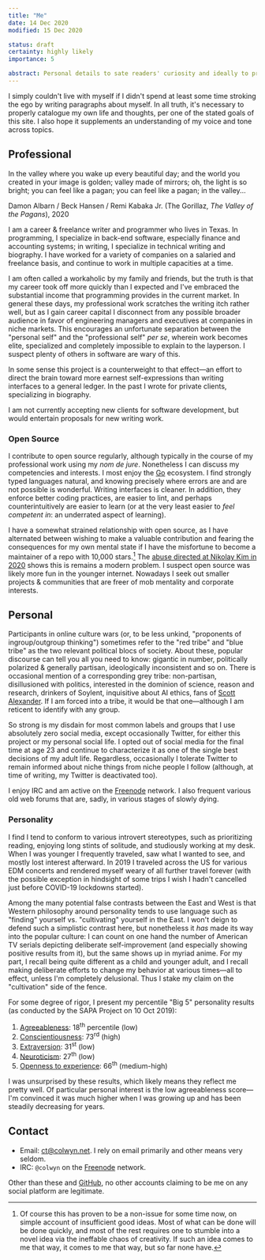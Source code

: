 ```yaml
---
title: "Me"
date: 14 Dec 2020
modified: 15 Dec 2020

status: draft
certainty: highly likely
importance: 5

abstract: Personal details to sate readers' curiosity and ideally to provide additional context to my writing and my work.
---
```


I simply couldn't live with myself if I didn't spend at least some time stroking the ego by writing paragraphs about myself. In all truth, it's necessary to properly catalogue my own life and thoughts, per one of the stated goals of this site. I also hope it supplements an understanding of my voice and tone across topics.

## Professional

<div class="epigraph">
<p>In the valley where you wake up every beautiful day; and the world you created in your image is golden; valley made of mirrors; oh, the light is so bright; you can feel like a pagan; you can feel like a pagan; in the valley...</p>
<p>Damon Albarn / Beck Hansen / Remi Kabaka Jr. (The Gorillaz, <i>The Valley of the Pagans</i>), 2020</p>
</div>

I am a career & freelance writer and programmer who lives in Texas. In programming, I specialize in back-end software, especially finance and accounting systems; in writing, I specialize in technical writing and biography. I have worked for a variety of companies on a salaried and freelance basis, and continue to work in multiple capacities at a time.

I am often called a workaholic by my family and friends, but the truth is that my career took off more quickly than I expected and I've embraced the substantial income that programming provides in the current market. In general these days, my professional work scratches the writing itch rather well, but as I gain career capital I disconnect from any possible broader audience in favor of engineering managers and executives at companies in niche markets. This encourages an unfortunate separation between the "personal self" and the "professional self" _per se_, wherein work becomes elite, specialized and completely impossible to explain to the layperson. I suspect plenty of others in software are wary of this.

In some sense this project is a counterweight to that effect—an effort to direct the brain toward more earnest self-expressions than writing interfaces to a general ledger. In the past I wrote for private clients, specializing in biography.

I am not currently accepting new clients for software development, but would entertain proposals for new writing work.

### Open Source

I contribute to open source regularly, although typically in the course of my professional work using my _nom de jure_. Nonetheless I can discuss my competencies and interests. I most enjoy the [Go](https://golang.org) ecosystem. I find strongly typed languages natural, and knowing precisely where errors are and are not possible is wonderful. Writing interfaces is cleaner. In addition, they enforce better coding practices, are easier to lint, and perhaps counterintuitively are easier to learn (or at the very least easier to _feel competent in_: an underrated aspect of learning).

I have a somewhat strained relationship with open source, as I have alternated between wishing to make a valuable contribution and fearing the consequences for my own mental state if I have the misfortune to become a maintainer of a repo with 10,000 stars.[^foss-ideas] The [abuse directed at Nikolay Kim in 2020](https://www.theregister.com/2020/01/21/rust_actix_web_framework_maintainer_quits/) shows this is remains a modern problem. I suspect open source was likely more fun in the younger internet. Nowadays I seek out smaller projects & communities that are freer of mob mentality and corporate interests.

[^foss-ideas]: Of course this has proven to be a non-issue for some time now, on simple account of insufficient good ideas. Most of what can be done will be done quickly, and most of the rest requires one to stumble into a novel idea via the ineffable chaos of creativity. If such an idea comes to me that way, it comes to me that way, but so far none have.

## Personal

Participants in online culture wars (or, to be less unkind, "proponents of ingroup/outgroup thinking") sometimes refer to the "red tribe" and "blue tribe" as the two relevant political blocs of society. About these, popular discourse can tell you all you need to know: gigantic in number, politically polarized & generally partisan, ideologically inconsistent and so on. There is occasional mention of a corresponding grey tribe: non-partisan, disillusioned with politics, interested in the dominion of science, reason and research, drinkers of Soylent, inquisitive about AI ethics, fans of [Scott Alexander](https://slatestarcodex.com/). If I am forced into a tribe, it would be that one—although I am reticent to identify with any group.

So strong is my disdain for most common labels and groups that I use absolutely zero social media, except occasionally Twitter, for either this project or my personal social life. I opted out of social media for the final time at age 23 and continue to characterize it as one of the single best decisions of my adult life. Regardless, occasionally I tolerate Twitter to remain informed about niche things from niche people I follow (although, at time of writing, my Twitter is deactivated too).

I enjoy IRC and am active on the [Freenode](https://freenode.net) network. I also frequent various old web forums that are, sadly, in various stages of slowly dying.

### Personality

I find I tend to conform to various introvert stereotypes, such as prioritizing reading, enjoying long stints of solitude, and studiously working at my desk. When I was younger I frequently traveled, saw what I wanted to see, and mostly lost interest afterward. In 2019 I traveled across the US for various EDM concerts and rendered myself weary of all further travel forever (with the possible exception in hindsight of some trips I wish I hadn't cancelled just before COVID-19 lockdowns started).

Among the many potential false contrasts between the East and West is that Western philosophy around personality tends to use language such as "finding" yourself vs. "cultivating" yourself in the East. I won't deign to defend such a simplistic contrast here, but nonetheless it _has_ made its way into the popular culture: I can count on one hand the number of American TV serials depicting deliberate self-improvement (and especially showing positive results from it), but the same shows up in myriad anime. For my part, I recall being quite different as a child and younger adult, and I recall making deliberate efforts to change my behavior at various times—all to effect, unless I'm completely delusional. Thus I stake my claim on the "cultivation" side of the fence.

For some degree of rigor, I present my percentile "Big 5" personality results (as conducted by the SAPA Project on 10 Oct 2019):

1. [Agreeableness](https://en.wikipedia.org/wiki/Agreeableness): 18<sup>th</sup> percentile (low)
2. [Conscientiousness](https://en.wikipedia.org/wiki/Conscientiousness#Personality_models): 73<sup>rd</sup> (high)
3. [Extraversion](https://en.wikipedia.org/wiki/Extraversion): 31<sup>st</sup> (low)
4. [Neuroticism](https://en.wikipedia.org/wiki/Neuroticism): 27<sup>th</sup> (low)
5. [Openness to experience](https://en.wikipedia.org/wiki/Openness_to_experience): 66<sup>th</sup> (medium-high)

I was unsurprised by these results, which likely means they reflect me pretty well. Of particular personal interest is the low agreeableness score—I'm convinced it was much higher when I was growing up and has been steadily decreasing for years.

## Contact

- Email: [ct@colwyn.net](mailto:ct@colwyn.net). I rely on email primarily and other means very seldom.
- IRC: `@colwyn` on the [Freenode](https://freenode.net) network.

Other than these and [GitHub](https://github.com/ctcolwyn), no other accounts claiming to be me on any social platform are legitimate.
